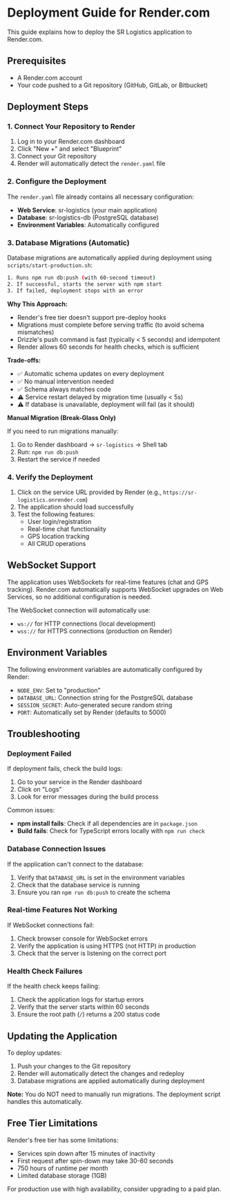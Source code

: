 # Deployment Guide for Render.com

This guide explains how to deploy the SR Logistics application to Render.com.

## Prerequisites

- A Render.com account
- Your code pushed to a Git repository (GitHub, GitLab, or Bitbucket)

## Deployment Steps

### 1. Connect Your Repository to Render

1. Log in to your Render.com dashboard
2. Click "New +" and select "Blueprint"
3. Connect your Git repository
4. Render will automatically detect the `render.yaml` file

### 2. Configure the Deployment

The `render.yaml` file already contains all necessary configuration:
- **Web Service**: sr-logistics (your main application)
- **Database**: sr-logistics-db (PostgreSQL database)
- **Environment Variables**: Automatically configured

### 3. Database Migrations (Automatic)

Database migrations are automatically applied during deployment using `scripts/start-production.sh`:

```bash
1. Runs npm run db:push (with 60-second timeout)
2. If successful, starts the server with npm start
3. If failed, deployment stops with an error
```

**Why This Approach:**
- Render's free tier doesn't support pre-deploy hooks
- Migrations must complete before serving traffic (to avoid schema mismatches)
- Drizzle's push command is fast (typically < 5 seconds) and idempotent
- Render allows 60 seconds for health checks, which is sufficient

**Trade-offs:**
- ✅ Automatic schema updates on every deployment
- ✅ No manual intervention needed
- ✅ Schema always matches code
- ⚠️ Service restart delayed by migration time (usually < 5s)
- ⚠️ If database is unavailable, deployment will fail (as it should)

**Manual Migration (Break-Glass Only)**

If you need to run migrations manually:

1. Go to Render dashboard → `sr-logistics` → Shell tab
2. Run: `npm run db:push`
3. Restart the service if needed

### 4. Verify the Deployment

1. Click on the service URL provided by Render (e.g., `https://sr-logistics.onrender.com`)
2. The application should load successfully
3. Test the following features:
   - User login/registration
   - Real-time chat functionality
   - GPS location tracking
   - All CRUD operations

## WebSocket Support

The application uses WebSockets for real-time features (chat and GPS tracking). Render.com automatically supports WebSocket upgrades on Web Services, so no additional configuration is needed.

The WebSocket connection will automatically use:
- `ws://` for HTTP connections (local development)
- `wss://` for HTTPS connections (production on Render)

## Environment Variables

The following environment variables are automatically configured by Render:

- `NODE_ENV`: Set to "production"
- `DATABASE_URL`: Connection string for the PostgreSQL database
- `SESSION_SECRET`: Auto-generated secure random string
- `PORT`: Automatically set by Render (defaults to 5000)

## Troubleshooting

### Deployment Failed

If deployment fails, check the build logs:
1. Go to your service in the Render dashboard
2. Click on "Logs"
3. Look for error messages during the build process

Common issues:
- **npm install fails**: Check if all dependencies are in `package.json`
- **Build fails**: Check for TypeScript errors locally with `npm run check`

### Database Connection Issues

If the application can't connect to the database:
1. Verify that `DATABASE_URL` is set in the environment variables
2. Check that the database service is running
3. Ensure you ran `npm run db:push` to create the schema

### Real-time Features Not Working

If WebSocket connections fail:
1. Check browser console for WebSocket errors
2. Verify the application is using HTTPS (not HTTP) in production
3. Check that the server is listening on the correct port

### Health Check Failures

If the health check keeps failing:
1. Check the application logs for startup errors
2. Verify that the server starts within 60 seconds
3. Ensure the root path (`/`) returns a 200 status code

## Updating the Application

To deploy updates:

1. Push your changes to the Git repository
2. Render will automatically detect the changes and redeploy
3. Database migrations are applied automatically during deployment

**Note:** You do NOT need to manually run migrations. The deployment script handles this automatically.

## Free Tier Limitations

Render's free tier has some limitations:
- Services spin down after 15 minutes of inactivity
- First request after spin-down may take 30-60 seconds
- 750 hours of runtime per month
- Limited database storage (1GB)

For production use with high availability, consider upgrading to a paid plan.
